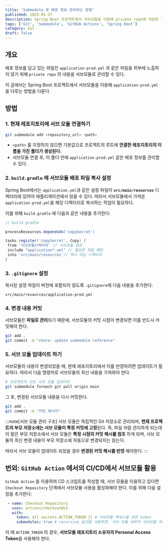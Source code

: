 ```yaml
---
title: 'Submodule 로 배포 정보 관리하는 방법'
published: 2025-01-27
description: Spring Boot 프로젝트에서 서브모듈을 이용해 private repo에 저장된 `application-prod.yml` 을 다루는 방법을 다룬다.
tags: ['Git', 'Submodule', 'GitHub Actions', 'Spring Boot']
category: Git
draft: false
---
```


## 개요

배포 정보를 담고 있는 파일인 `application-prod.yml` 과 같은 파일을 외부에 노출하지 않기 위해 `private repo` 의 내용을 서브모듈로 관리할 수 있다.

이 글에서는 Spring Boot 프로젝트에서 서브모듈을 이용해 `application-prod.yml` 을 다루는 방법을 다룬다.

## 방법

### 1. 현재 레포지토리에 서브 모듈 연결하기

```bash
git submodule add <repository_url> <path>
```

- `<path>` 를 지정하지 않으면 기본값으로 프로젝트의 루트에 **연결한 레포지토리의 이름을 가진 폴더가 생성된다.**
- 서브모듈 연결 후, 이 폴더 안에 `application-prod.yml` 같은 배포 정보를 관리할 수 있다.

### 2. `build.gradle` 에 서브모듈 배포 파일 복사 설정

Spring Boot에서는 `application.yml`과 같은 설정 파일이 **`src/main/resources`** 디렉터리에 있어야 애플리케이션에서 읽을 수 있다.
따라서 서브모듈에서 가져온 `application-prod.yml`을 해당 디렉터리로 복사하는 작업이 필요하다.

이를 위해 `build.gradle` 에 다음과 같은 내용을 추가한다:

```groovy
// build.gradle 

processResources.dependsOn('copySecret')

tasks.register('copySecret', Copy) {
 from '서브모듈디렉터리' // 서브모듈 경로
 include "application*.yml" // 필요한 파일 패턴
 into 'src/main/resources'// 복사 대상 디렉터리
}
```

### 3. `.gitignore` 설정

복사된 설정 파일이 버전에 포함되지 않도록 `.gitignore`에 다음 내용을 추가한다:

```.gitignore
src/main/resources/application-prod.yml
```

### 4. 변경 내용 커밋

서브모듈은 **파일로 관리**되기 때문에, 서브모듈의 커밋 시점이 변경되면 이를 반드시 커밋해야 한다.

```bash
git add .
git commit -m "chore: update submodule reference"
```

### 5. 서브 모듈 업데이트 하기

서브모듈의 내용이 변경되었을 때, 현재 레포지토리에서 이를 반영하려면 업데이트가 필요하다.
따라서 다음 명령어로 서브모듈의 최신 내용을 가져와야 한다.

```bash
# 프로젝트의 모든 서브 모듈 업데이트
git submodule foreach git pull origin main
```

그 후, 변경된 서브모듈 내용을 다시 커밋한다.

```bash
git add .
git commit -m "커밋_메시지"
```

:::note[서브 모듈 관리 구조]
 서브 모듈은 독립적인 Git 저장소로 관리되며, **현재 프로젝트의 부모 저장소에는 서브 모듈이 특정 커밋에 고정**된다. 즉, 파일 처럼 관리하게 되는데 이 말은 부모 저장소에서 서브 모듈은 **특정 시점의 커밋 해시를 참조** 하게 되며, 서브 모듈의 최신 변경 내용이 부모 저장소에 자동으로 변경되지는 않는다.

따라서 서브 모듈이 업데이트 되었을 경우 **변경된 커밋 해시를 반영** 해야한다.
:::

## 번외: `GitHub Action` 에서의 CI/CD에서 서브모듈 활용

`GitHub Action` 을 이용하여 CD 스크립트를 작성할 때, 서브 모듈을 이용하고 있다면 `Checkout Repository` 단계에서 서브모듈 사용을 활성화해야 한다. 이를 위해 다음 설정을 추가한다:

```yml
 - name: Checkout Repository
   uses: actions/checkout@v3
   with:
     token: ${{ secrets.ACTION_TOKEN }} # 서브모듈 액세스를 위한 token
     submodules: true # recursive 옵션을 사용하면, 서브 모듈 내부의 서브모듈 까지 사용할 수 있다. 
```

이 때 `ACTION_TOKEN` 의 경우, **서브모듈 레포지토리 소유자의 Personal Access Token**을 사용해야 한다.
